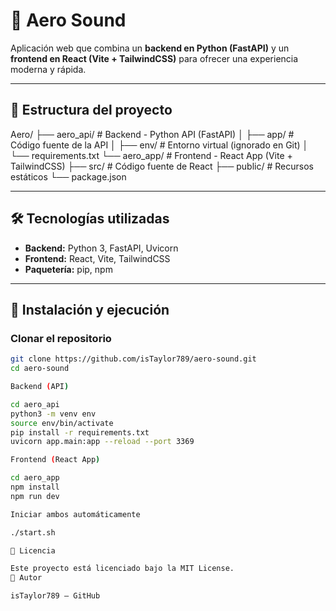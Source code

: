 # 🚀 Aero Sound

Aplicación web que combina un **backend en Python (FastAPI)** y un **frontend en React (Vite + TailwindCSS)** para ofrecer una experiencia moderna y rápida.

---

## 📂 Estructura del proyecto

Aero/ ├── aero_api/ # Backend - Python API (FastAPI) │ ├── app/ # Código fuente de la API │ ├── env/ # Entorno virtual (ignorado en Git) │ └── requirements.txt └── aero_app/ # Frontend - React App (Vite + TailwindCSS) ├── src/ # Código fuente de React ├── public/ # Recursos estáticos └── package.json


---

## 🛠 Tecnologías utilizadas

- **Backend:** Python 3, FastAPI, Uvicorn
- **Frontend:** React, Vite, TailwindCSS
- **Paquetería:** pip, npm

---

## 🚀 Instalación y ejecución

### Clonar el repositorio

```bash
git clone https://github.com/isTaylor789/aero-sound.git
cd aero-sound

Backend (API)

cd aero_api
python3 -m venv env
source env/bin/activate
pip install -r requirements.txt
uvicorn app.main:app --reload --port 3369

Frontend (React App)

cd aero_app
npm install
npm run dev

Iniciar ambos automáticamente

./start.sh

📜 Licencia

Este proyecto está licenciado bajo la MIT License.
🧠 Autor

isTaylor789 — GitHub
